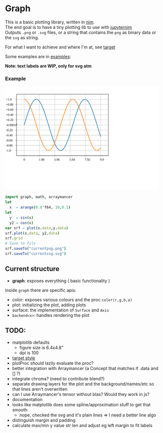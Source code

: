 Graph
=====

This is a basic plotting library, written in [nim](http://nim-lang.org).  
The end goal is to have a tiny plotting lib to use with [jupyternim](https://github.com/stisa/jupyternim)  
Outputs `.png` or `.svg` files, or a string that contains the `png` as binary data or the `svg` as string.

For what I want to achieve and where I'm at, see [target](notes/target.md)

Some examples are in [examples](examples):

**Note: text labels are WIP, only for svg atm**

### Example 
![current](notes/currentsvg.svg)
```nim
import graph, math, arraymancer
let 
  x  = arange(0.0'f64, 10,0.1)
let 
  y  = sin(x)
  y2 = cos(x)
var srf = plot(x.data,y.data)
srf.plot(x.data, y2.data)
srf.grid
# Save to file
srf.saveTo("currentpng.png")
srf.saveTo("currentsvg.svg")
```

## Current structure
- **graph**: exposes everything ( basic functionality )

Inside `graph` there are specific apis:
- color: exposes various colours and the proc `color(r,g,b,a)`
- plot: initializing the plot, adding plots
- surface: the implementation of `Surface` and `Axis`
- `backend<x>`: handles rendering the plot

## TODO:

* matplotlib defaults
  - figure size is 6.4x4.8"
  - dpi is 100  
* [target style](notes/target.md)
* plotProc should lazily evaluate the proc?
* better integration with Arraymancer (a Concept that matches if .data and [] ?)
* integrate chroma? (need to contribute blend?)
* separate drawing layers for the plot and the background/names/etc so that lines aren't overwritten
* can I use Arraymancer's tensor without blas? Would they work in js?
* documentation
* looks like matplotlib does some spline/approximation stuff to get that smooth
  * nope, checked the svg and it's plain lines => I need a better line algo
* distinguish margin and padding
* calculate max/min y value str len and adjust eg left margin to fit labels